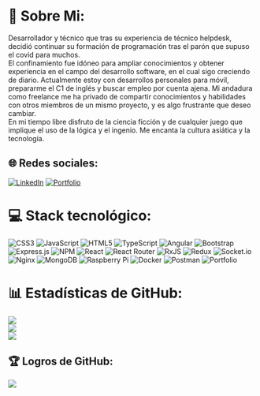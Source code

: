 # 💫 Sobre Mi:
Desarrollador y técnico que tras su experiencia de técnico helpdesk, decidió continuar su formación de programación tras el parón que supuso el covid para muchos.<br>
El confinamiento fue idóneo para ampliar conocimientos y obtener experiencia en el campo del desarrollo software, en el cual sigo creciendo de diario. Actualmente estoy con desarrollos personales para móvil, prepararme el C1 de inglés y buscar empleo por cuenta ajena. Mi andadura como freelance me ha privado de compartir conocimientos y habilidades con otros miembros de un mismo proyecto, y es algo frustrante que deseo cambiar.<br>
En mi tiempo libre disfruto de la ciencia ficción y de cualquier juego que implique el uso de la lógica y el ingenio. Me encanta la cultura asiática y la tecnología.<br>


## 🌐 Redes sociales:
[![LinkedIn](https://img.shields.io/badge/LinkedIn-%230077B5.svg?logo=linkedin&logoColor=white)](https://linkedin.com/in/cmfraile)
[![Portfolio](https://img.shields.io/badge/-Portfolio-brightgreen)](https://cmfg.dev)

# 💻 Stack tecnológico:
![CSS3](https://img.shields.io/badge/css3-%231572B6.svg?style=for-the-badge&logo=css3&logoColor=white) ![JavaScript](https://img.shields.io/badge/javascript-%23323330.svg?style=for-the-badge&logo=javascript&logoColor=%23F7DF1E) ![HTML5](https://img.shields.io/badge/html5-%23E34F26.svg?style=for-the-badge&logo=html5&logoColor=white) ![TypeScript](https://img.shields.io/badge/typescript-%23007ACC.svg?style=for-the-badge&logo=typescript&logoColor=white) ![Angular](https://img.shields.io/badge/angular-%23DD0031.svg?style=for-the-badge&logo=angular&logoColor=white) ![Bootstrap](https://img.shields.io/badge/bootstrap-%23563D7C.svg?style=for-the-badge&logo=bootstrap&logoColor=white) ![Express.js](https://img.shields.io/badge/express.js-%23404d59.svg?style=for-the-badge&logo=express&logoColor=%2361DAFB) ![NPM](https://img.shields.io/badge/NPM-%23000000.svg?style=for-the-badge&logo=npm&logoColor=white) ![React](https://img.shields.io/badge/react-%2320232a.svg?style=for-the-badge&logo=react&logoColor=%2361DAFB) ![React Router](https://img.shields.io/badge/React_Router-CA4245?style=for-the-badge&logo=react-router&logoColor=white) ![RxJS](https://img.shields.io/badge/rxjs-%23B7178C.svg?style=for-the-badge&logo=reactivex&logoColor=white) ![Redux](https://img.shields.io/badge/redux-%23593d88.svg?style=for-the-badge&logo=redux&logoColor=white) ![Socket.io](https://img.shields.io/badge/Socket.io-black?style=for-the-badge&logo=socket.io&badgeColor=010101) ![Nginx](https://img.shields.io/badge/nginx-%23009639.svg?style=for-the-badge&logo=nginx&logoColor=white) ![MongoDB](https://img.shields.io/badge/MongoDB-%234ea94b.svg?style=for-the-badge&logo=mongodb&logoColor=white) ![Raspberry Pi](https://img.shields.io/badge/-RaspberryPi-C51A4A?style=for-the-badge&logo=Raspberry-Pi) ![Docker](https://img.shields.io/badge/docker-%230db7ed.svg?style=for-the-badge&logo=docker&logoColor=white) ![Postman](https://img.shields.io/badge/Postman-FF6C37?style=for-the-badge&logo=postman&logoColor=white) ![Portfolio](https://img.shields.io/badge/Portfolio-%23000000.svg?style=for-the-badge&logo=firefox&logoColor=#FF7139)
# 📊 Estadísticas de GitHub:
![](https://github-readme-stats.vercel.app/api?username=cmfraile&theme=synthwave&hide_border=false&include_all_commits=true&count_private=true)<br/>
![](https://github-readme-streak-stats.herokuapp.com/?user=cmfraile&theme=synthwave&hide_border=false)<br/>
![](https://github-readme-stats.vercel.app/api/top-langs/?username=cmfraile&theme=synthwave&hide_border=false&include_all_commits=true&count_private=true&layout=compact)

## 🏆 Logros de GitHub:
![](https://github-profile-trophy.vercel.app/?username=cmfraile&theme=tokyonight&no-frame=false&no-bg=false&margin-w=4)

<!-- Proudly created with GPRM ( https://gprm.itsvg.in ) -->
